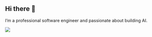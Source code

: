 ## Hi there 👋

I’m a professional software engineer and passionate about building AI.

<img align="left" src="https://github-readme-stats.vercel.app/api?username=pierric&show_icons=true&icon_color=805AD5&text_color=718096&bg_color=ffffff&hide_title=true" />

<!--
**pierric/pierric** is a ✨ _special_ ✨ repository because its `README.md` (this file) appears on your GitHub profile.

Here are some ideas to get you started:

- 🔭 I’m currently working on ...
- 🌱 I’m currently learning ...
- 👯 I’m looking to collaborate on ...
- 🤔 I’m looking for help with ...
- 💬 Ask me about ...
- 📫 How to reach me: ...
- 😄 Pronouns: ...
- ⚡ Fun fact: ...
-->
